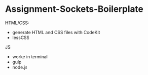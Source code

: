Assignment-Sockets-Boilerplate
==============================

HTML/CSS:

- generate HTML and CSS files with CodeKit
- lessCSS

JS

- worke in terminal
- gulp
- node.js